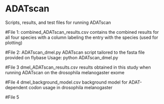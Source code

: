 # ADATscan
Scripts, results, and test files for running ADATscan

#File 1:
combined_ADATscan_results.csv
contains the combined results for all four species with a column labeling the entry with the species (used for plotting)

#File 2: 
ADATscan_dmel.py
ADATscan script tailored to the fasta file provided on flybase 
Usage: python ADATscan_dmel.py <background model filename> <results filename>
  
#File 3
dmel_ADATscan_results.csv
results obtained in this study when running ADATscan on the drosophila melanogaster exome 
  
#File 4
dmel_background_model.csv
background model for ADAT-dependent codon usage in drosophila melanogaster 
  
#File 5
